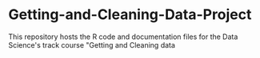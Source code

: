 # Getting-and-Cleaning-Data-Project
This repository hosts the R code and documentation files for the Data Science's track course "Getting and Cleaning data
